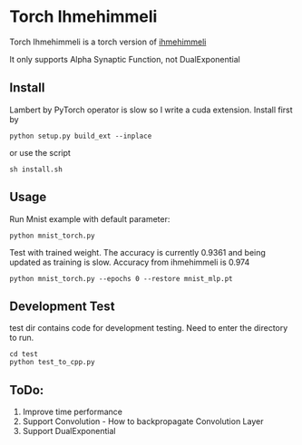 # Torch Ihmehimmeli
Torch Ihmehimmeli is a torch version of [ihmehimmeli](https://github.com/google/ihmehimmeli)

It only supports Alpha Synaptic Function, not DualExponential
## Install

Lambert by PyTorch operator is slow so I write a cuda extension. Install first by

    python setup.py build_ext --inplace

or use the script

    sh install.sh

## Usage

Run Mnist example with default parameter:

    python mnist_torch.py


Test with trained weight. The accuracy is currently 0.9361 and being updated as training is slow. Accuracy from ihmehimmeli is 0.974

    python mnist_torch.py --epochs 0 --restore mnist_mlp.pt

## Development Test
test dir contains code for development testing. Need to enter the directory to run.

    cd test
    python test_to_cpp.py


## ToDo:
1. Improve time performance
2. Support Convolution - How to backpropagate Convolution Layer
3. Support DualExponential
